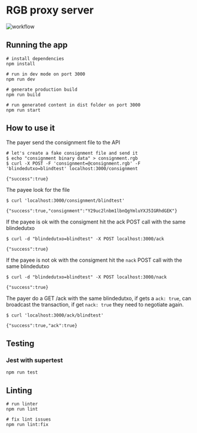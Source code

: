 # RGB proxy server

![workflow](https://user-images.githubusercontent.com/31323835/172573237-64078bb3-b6d7-46b8-b7fb-f81e1a062e46.png)


## Running the app

```
# install dependencies
npm install

# run in dev mode on port 3000
npm run dev

# generate production build
npm run build

# run generated content in dist folder on port 3000
npm run start
```

## How to use it

The payer send the consignment file to the API

```
# let's create a fake consignment file and send it
$ echo "consignment binary data" > consignment.rgb
$ curl -X POST -F 'consignment=@consignment.rgb' -F 'blindedutxo=blindtest' localhost:3000/consignment

{"success":true}
```

The payee look for the file

```
$ curl 'localhost:3000/consignment/blindtest'

{"success":true,"consignment":"Y29uc2lnbm1lbnQgYmluYXJ5IGRhdGEK"}
```

If the payee is ok with the consigment hit the ack POST call with the same blindedutxo

```
$ curl -d "blindedutxo=blindtest" -X POST localhost:3000/ack

{"success":true}
```

If the payee is not ok with the consigment hit the `nack` POST call with the same blindedutxo

```
$ curl -d "blindedutxo=blindtest" -X POST localhost:3000/nack

{"success":true}
```

The payer do a GET /ack with the same blindedutxo, if gets a `ack: true`, can broadcast the transaction, if get `nack: true` they need to negotiate again.

```
$ curl 'localhost:3000/ack/blindtest'

{"success":true,"ack":true}
```

## Testing

### Jest with supertest

```
npm run test
```

## Linting

```
# run linter
npm run lint

# fix lint issues
npm run lint:fix
```

